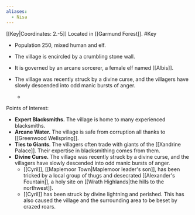 ```yaml
---
aliases:
  - Nisa
---
```

[[Key|Coordinates: 2.-5]]
Located in [[Garmund Forest]].
#Key

- Population 250, mixed human and elf.
- The village is encircled by a crumbling stone wall.
- It is governed by an arcane sorcerer, a female elf named [[Albis]].
- The village was recently struck by a divine curse, and the villagers have slowly descended into odd manic bursts of anger.
	
	- 

Points of Interest:
- **Expert Blacksmiths.** The village is home to many experienced blacksmiths.
- **Arcane Water.** The village is safe from corruption all thanks to [[Greenwood Wellspring]].
- **Ties to Giants**. The villagers often trade with giants of the [[Xandrine Palace]]. Their expertise in blacksmithing comes from them.
- **Divine Curse.** The village was recently struck by a divine curse, and the villagers have slowly descended into odd manic bursts of anger.
	- [[Cyril]], [[Maplemoor Town|Maplemoor leader's son]], has been tricked by a local group of thugs and desecrated [[Alexander's Fountain]], a holy site on [[Wrath Highlands|the hills to the northwest]].
	- [[Cyril]] has been struck by divine lightning and perished. This has also caused the village and the surrounding area to be beset by crazed roars.